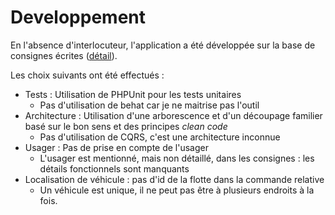 # Developpement

En l'absence d'interlocuteur, l'application a été développée sur la base de consignes écrites ([détail](/Backend/ddd-and-cqrs-intermediare-senior.md)).

Les choix suivants ont été effectués :
- Tests : Utilisation de PHPUnit pour les tests unitaires
  - Pas d'utilisation de behat car je ne maitrise pas l'outil
- Architecture : Utilisation d'une arborescence et d'un découpage familier basé sur le bon sens et des principes _clean code_
  - Pas d'utilisation de CQRS, c'est une architecture inconnue
- Usager : Pas de prise en compte de l'usager
  - L'usager est mentionné, mais non détaillé, dans les consignes : les détails fonctionnels sont manquants
- Localisation de véhicule : pas d'id de la flotte dans la commande relative
  - Un véhicule est unique, il ne peut pas être à plusieurs endroits à la fois.

